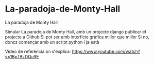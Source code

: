 # La-paradoja-de-Monty-Hall
La paradoja de Monty Hall


Simular La paradoja de Monty Hall, amb un projecte django
publicar el projecte a Github
Si pot ser amb interfície gràfica millor que millor
Si no, doncs començar amb un script python i ja està

Vídeo de referència on s'explica: https://www.youtube.com/watch?v=1BpTBzDQuRE
